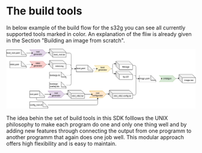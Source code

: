# The build tools
In below example of the build flow for the s32g you can see all currently supported tools marked in color. An explanation of the fliw is already given in the Section "Building an image from scratch".

![BuildTools](../assets/S32G2_fulltools.png)

The idea behin the set of build tools in this SDK folllows the UNIX philosophy to make each program do one and only one thing well and  by adding new features through connecting the output from one programm to another programm that again does one job well. This modular approach offers high flexibility and is easy to maintain.
